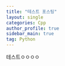 ```yaml
---
title: "테스트 포스팅"
layout: single
categories: Cpp
author_profile: true
sidebar_main: true
tag: Python
---
```


 테스트ㅇㅇㅇㅇ
